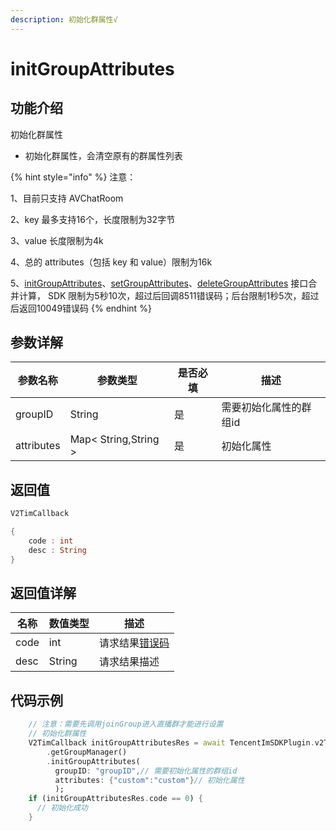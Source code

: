 ```yaml
---
description: 初始化群属性√
---
```


# initGroupAttributes

## 功能介绍

初始化群属性

* 初始化群属性，会清空原有的群属性列表

{% hint style="info" %}
注意：

1、目前只支持 AVChatRoom

2、key 最多支持16个，长度限制为32字节

3、value 长度限制为4k

4、总的 attributes（包括 key 和 value）限制为16k

5、[initGroupAttributes](initgroupattributes.md)、[setGroupAttributes](setgroupattributes.md)、[deleteGroupAttributes](deletegroupattributes.md) 接口合并计算， SDK 限制为5秒10次，超过后回调8511错误码；后台限制1秒5次，超过后返回10049错误码
{% endhint %}

## 参数详解

| 参数名称       | 参数类型                 | 是否必填 | 描述           |
| ---------- | -------------------- | ---- | ------------ |
| groupID    | String               | 是    | 需要初始化属性的群组id |
| attributes | Map< String,String > | 是    | 初始化属性        |

## 返回值

```dart
V2TimCallback

{
    code : int
    desc : String
}
```

## 返回值详解

| 名称   | 数值类型   | 描述                                                             |
| ---- | ------ | -------------------------------------------------------------- |
| code | int    | 请求结果[错误码](https://cloud.tencent.com/document/product/269/1671) |
| desc | String | 请求结果描述                                                         |

## 代码示例

```dart
    // 注意：需要先调用joinGroup进入直播群才能进行设置
    // 初始化群属性
    V2TimCallback initGroupAttributesRes = await TencentImSDKPlugin.v2TIMManager
        .getGroupManager()
        .initGroupAttributes(
          groupID: "groupID",// 需要初始化属性的群组id
          attributes: {"custom":"custom"}// 初始化属性
          );
    if (initGroupAttributesRes.code == 0) {
      // 初始化成功
    }
```
